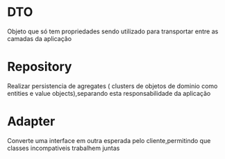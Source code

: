 # DTO

Objeto que só tem propriedades sendo utilizado  para transportar entre as camadas da aplicação

# Repository

Realizar persistencia de agregates ( clusters de objetos de dominio como entities e value objects),separando esta responsabilidade da aplicação

# Adapter

Converte uma interface em outra esperada pelo cliente,permitindo que classes incompativeis trabalhem juntas
